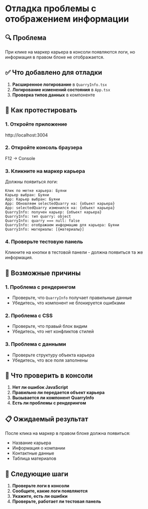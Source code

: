 # Отладка проблемы с отображением информации

## 🔍 Проблема

При клике на маркер карьера в консоли появляются логи, но информация в правом блоке не отображается.

## ✅ Что добавлено для отладки

1. **Расширенное логирование** в `QuarryInfo.tsx`
2. **Логирование изменений состояния** в `App.tsx`
3. **Проверка типов данных** в компоненте

## 🧪 Как протестировать

### 1. Откройте приложение
http://localhost:3004

### 2. Откройте консоль браузера
F12 → Console

### 3. Кликните на маркер карьера
Должны появиться логи:
```
Клик по метке карьера: Буяни
Карьер выбран: Буяни
App: Карьер выбран: Буяни
App: Обновляем selectedQuarry на: {объект карьера}
App: selectedQuarry изменился на: {объект карьера}
QuarryInfo: получен карьер: {объект карьера}
QuarryInfo: тип quarry: object
QuarryInfo: quarry === null: false
QuarryInfo: отображаем информацию для карьера: Буяни
QuarryInfo: материалы: [{материалы}]
```

### 4. Проверьте тестовую панель
Кликните на кнопки в тестовой панели - должна появиться та же информация.

## 🐛 Возможные причины

### 1. Проблема с рендерингом
- Проверьте, что `QuarryInfo` получает правильные данные
- Убедитесь, что компонент не блокируется ошибками

### 2. Проблема с CSS
- Проверьте, что правый блок видим
- Убедитесь, что нет конфликтов стилей

### 3. Проблема с данными
- Проверьте структуру объекта карьера
- Убедитесь, что все поля заполнены

## 🔧 Что проверить в консоли

1. **Нет ли ошибок JavaScript**
2. **Правильно ли передается объект карьера**
3. **Вызывается ли компонент QuarryInfo**
4. **Есть ли проблемы с рендерингом**

## 📋 Ожидаемый результат

После клика на маркер в правом блоке должна появиться:
- Название карьера
- Информация о компании
- Контактные данные
- Таблица материалов

## 🚀 Следующие шаги

1. **Проверьте логи в консоли**
2. **Сообщите, какие логи появляются**
3. **Укажите, есть ли ошибки**
4. **Проверьте, работает ли тестовая панель**
